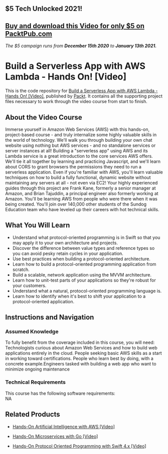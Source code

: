 ## $5 Tech Unlocked 2021!
[Buy and download this Video for only $5 on PacktPub.com](https://www.packtpub.com/product/build-a-serverless-app-with-aws-lambda-hands-on-video/9781789348149)
-----
*The $5 campaign         runs from __December 15th 2020__ to __January 13th 2021.__*

# Build a Serverless App with AWS Lambda - Hands On! [Video]
This is the code repository for [Build a Serverless App with AWS Lambda - Hands On! [Video]](https://www.packtpub.com/application-development/hands-protocol-oriented-programming-swift-4x-video?utm_source=github&utm_medium=repository&utm_campaign=9781789610307), published by [Packt](https://www.packtpub.com/?utm_source=github). It contains all the supporting project files necessary to work through the video course from start to finish.
## About the Video Course
Immerse yourself in Amazon Web Services (AWS) with this hands-on, project-based course - and truly internalize some highly valuable skills in the world of technology. We'll walk you through building your own chat website using nothing but AWS services - and no standalone services or server instances at all! Building a "serverless app" using AWS and its Lambda service is a great introduction to the core services AWS offers. We'll tie it all together by learning and practicing Javascript, and we'll learn about CORS to grant browsers the permissions they need to run a serverless application. Even if you're familiar with AWS, you'll learn valuable techniques on how to build a fully functional, dynamic website without maintaining any servers at all - not even via EC2! Your highly experienced guides through this project are Frank Kane, formerly a senior manager at Amazon, and Brian Tajuddin, a principal engineer also formerly working at Amazon. You'll be learning AWS from people who were there when it was being created. You'll join over 140,000 other students of the Sundog Education team who have leveled up their careers with hot technical skills.

<H2>What You Will Learn</H2>
<DIV class=book-info-will-learn-text>
<UL>
<LI>Understand what protocol-oriented programming is in Swift so that you may apply it to your own architecture and projects.&nbsp; 
<LI>Discover the difference between value types and reference types so you can avoid pesky retain cycles in your application.&nbsp; 
<LI>Use best practices when building a protocol-oriented architecture.&nbsp; 
<LI>Learn how to build a protocol-oriented programming application from scratch. 
<LI>Build a scalable, network application using the MVVM architecture.&nbsp; 
<LI>Learn how to unit-test parts of your applications so they're robust for your customers.&nbsp; 
<LI>Understand what a natural, protocol-oriented programming language is.&nbsp; 
<LI>Learn how to identify when it's best to shift your application to a protocol-oriented application. </LI></UL></DIV>

## Instructions and Navigation
### Assumed Knowledge
To fully benefit from the coverage included in this course, you will need:<br/>
Technologists curious about Amazon Web Services and how to build web applications entirely in the cloud. People seeking basic AWS skills as a start in working toward certifications. People who learn best by doing, with a concrete example.Engineers tasked with building a web app who want to minimize ongoing maintenance
### Technical Requirements
This course has the following software requirements:<br/>
NA

## Related Products
* [Hands-On Artificial Intelligence with AWS [Video]](https://www.packtpub.com/application-development/hands-protocol-oriented-programming-swift-4x-video?utm_source=github&utm_medium=repository&utm_campaign=9781789610307)

* [Hands-On Microservices with Go [Video]](https://www.packtpub.com/application-development/hands-protocol-oriented-programming-swift-4x-video?utm_source=github&utm_medium=repository&utm_campaign=9781789610307)

* [Hands-On Protocol Oriented Programming with Swift 4.x [Video]](https://www.packtpub.com/application-development/hands-protocol-oriented-programming-swift-4x-video?utm_source=github&utm_medium=repository&utm_campaign=9781789610307)

